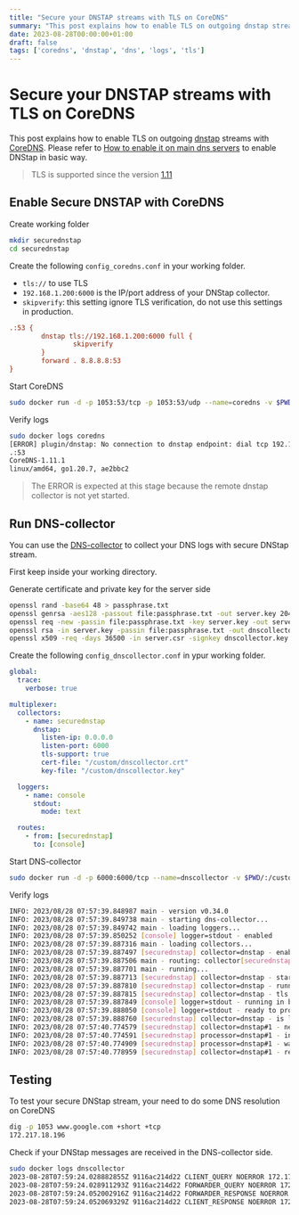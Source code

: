 ```yaml
---
title: "Secure your DNSTAP streams with TLS on CoreDNS"
summary: "This post explains how to enable TLS on outgoing dnstap streams with CoreDNS"
date: 2023-08-28T00:00:00+01:00
draft: false
tags: ['coredns', 'dnstap', 'dns', 'logs', 'tls']
---
```


# Secure your DNSTAP streams with TLS on CoreDNS

This post explains how to enable TLS on outgoing [dnstap](https://dnstap.info/) streams with [CoreDNS](https://coredns.io/). Please refer to [How to enable it on main dns servers](https://dmachard.github.io/posts/0001-dnstap-testing/#coredns) to enable DNStap in basic way.

> TLS is supported since the version [1.11](https://github.com/coredns/coredns/releases/tag/v1.11.0)

## Enable Secure DNSTAP with CoreDNS

Create working folder

```bash
mkdir securednstap
cd securednstap
```

Create the following `config_coredns.conf` in your working folder.

- `tls://` to use TLS
- `192.168.1.200:6000` is the IP/port address of your DNStap collector.
- `skipverify`: this setting ignore TLS verification, do not use this settings in production.

```ini
.:53 {
        dnstap tls://192.168.1.200:6000 full {
                skipverify
        }
        forward . 8.8.8.8:53
}
```

Start CoreDNS

```bash
sudo docker run -d -p 1053:53/tcp -p 1053:53/udp --name=coredns -v $PWD/config_coredns.conf:/config.conf coredns/coredns:1.11.1 -conf /config.conf
```

Verify logs

```bash
sudo docker logs coredns
[ERROR] plugin/dnstap: No connection to dnstap endpoint: dial tcp 192.168.1.200:6000: connect: connection refused
.:53
CoreDNS-1.11.1
linux/amd64, go1.20.7, ae2bbc2
```

> The ERROR is expected at this stage because the remote dnstap collector is not yet started.

## Run DNS-collector

You can use the [DNS-collector](https://github.com/dmachard/go-dnscollector) to collect your DNS logs with secure DNStap stream.

First keep inside your working directory.

Generate certificate and private key for the server side

```bash
openssl rand -base64 48 > passphrase.txt
openssl genrsa -aes128 -passout file:passphrase.txt -out server.key 2048
openssl req -new -passin file:passphrase.txt -key server.key -out server.csr -subj "/C=FR/O=krkr/OU=Domain Control Validated/CN=*.test.dev"
openssl rsa -in server.key -passin file:passphrase.txt -out dnscollector.key
openssl x509 -req -days 36500 -in server.csr -signkey dnscollector.key -out dnscollector.crt
```

Create the following `config_dnscollector.conf` in ypur working folder.

```yaml
global:
  trace:
    verbose: true

multiplexer:
  collectors:
    - name: securednstap
      dnstap:
        listen-ip: 0.0.0.0
        listen-port: 6000
        tls-support: true
        cert-file: "/custom/dnscollector.crt"
        key-file: "/custom/dnscollector.key"

  loggers:
    - name: console
      stdout:
        mode: text

  routes:
    - from: [securednstap]
      to: [console]
```

Start DNS-collector

```bash
sudo docker run -d -p 6000:6000/tcp --name=dnscollector -v $PWD/:/custom dmachard/go-dnscollector:v0.34.0 -config /custom/config_dnscollector.conf
```

Verify logs

```bash
INFO: 2023/08/28 07:57:39.848987 main - version v0.34.0
INFO: 2023/08/28 07:57:39.849738 main - starting dns-collector...
INFO: 2023/08/28 07:57:39.849742 main - loading loggers...
INFO: 2023/08/28 07:57:39.850252 [console] logger=stdout - enabled
INFO: 2023/08/28 07:57:39.887316 main - loading collectors...
INFO: 2023/08/28 07:57:39.887497 [securednstap] collector=dnstap - enabled
INFO: 2023/08/28 07:57:39.887506 main - routing: collector[securednstap] send to logger[console]
INFO: 2023/08/28 07:57:39.887701 main - running...
INFO: 2023/08/28 07:57:39.887713 [securednstap] collector=dnstap - starting collector...
INFO: 2023/08/28 07:57:39.887810 [securednstap] collector=dnstap - running in background...
INFO: 2023/08/28 07:57:39.887815 [securednstap] collector=dnstap - tls support enabled
INFO: 2023/08/28 07:57:39.887849 [console] logger=stdout - running in background...
INFO: 2023/08/28 07:57:39.888050 [console] logger=stdout - ready to process
INFO: 2023/08/28 07:57:39.888760 [securednstap] collector=dnstap - is listening on tls://[::]:6000
INFO: 2023/08/28 07:57:40.774579 [securednstap] collector=dnstap#1 - new connection from 172.17.0.1:49980
INFO: 2023/08/28 07:57:40.774591 [securednstap] processor=dnstap#1 - initialization...
INFO: 2023/08/28 07:57:40.774909 [securednstap] processor=dnstap#1 - waiting dns message to process...
INFO: 2023/08/28 07:57:40.778959 [securednstap] collector=dnstap#1 - receiver framestream initialized
```

## Testing

To test your secure DNStap stream, your need to do some DNS resolution on CoreDNS

```bash
dig -p 1053 www.google.com +short +tcp
172.217.18.196
```

Check if your DNStap messages are received in the DNS-collector side.

```bash
sudo docker logs dnscollector
2023-08-28T07:59:24.028882855Z 9116ac214d22 CLIENT_QUERY NOERROR 172.17.0.1 51492 IPv4 TCP 55b www.google.com A 0.000000
2023-08-28T07:59:24.028911293Z 9116ac214d22 FORWARDER_QUERY NOERROR 172.17.0.1 51492 IPv4 TCP 55b www.google.com A 0.000000
2023-08-28T07:59:24.052002916Z 9116ac214d22 FORWARDER_RESPONSE NOERROR 172.17.0.1 51492 IPv4 TCP 73b www.google.com A 0.000000
2023-08-28T07:59:24.052069329Z 9116ac214d22 CLIENT_RESPONSE NOERROR 172.17.0.1 51492 IPv4 TCP 73b www.google.com A 0.000000
```


